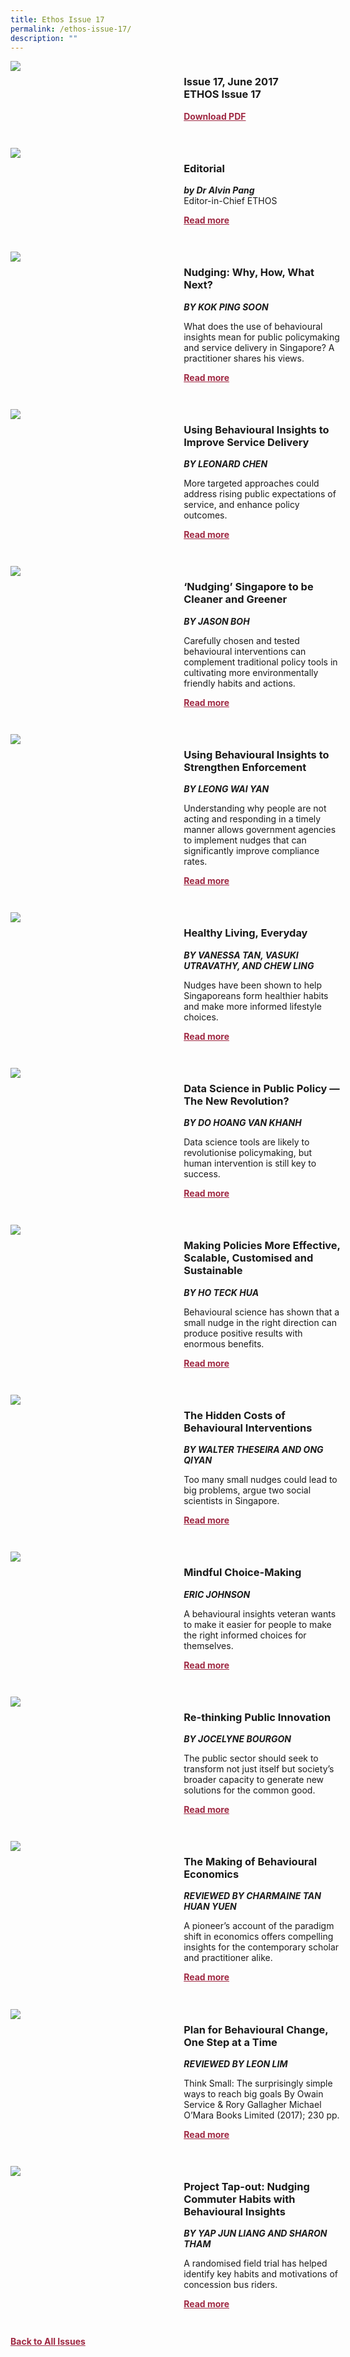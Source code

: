 ```yaml
---
title: Ethos Issue 17
permalink: /ethos-issue-17/
description: ""
---
```

<style>

.back a
{
	color: #9f2943;
	font-weight: bold;
	}
	


.text
{
	width: 50%;
}	
	
.img1 img
{
margin-top:25px;	
}	
	
.img img
{
margin-top:15px;	
}		
	
.button1 a
{
	color: #9f2943;
	font-weight:bold;
}
	

.grid-container {
	display: grid;
	grid-template-columns: 50% 50%;
	grid-column-gap: 5%;
	margin-bottom: 5%;
	}	
	
@media only screen and (max-width: 600px) {
	.grid-container {
		display: block;
	}
}	
</style>


<div class="grid-container">
	<div><img src="/images/Ethos_Thumbnails_Cover/ethosissue17.jpg"></div>
	<div>
		<h3>Issue 17, June 2017<br>ETHOS Issue 17</h3>
		<p></p>
		<div class="button1"><a href="https://file.go.gov.sg/ethosissue17.pdf">Download PDF</a></div>
	</div>
</div>

<br>

<div class="grid-container">
	<div><img src="/images/Landing_Banner_Images/tile_editorial.jpg"></div>
	<div>
		<h3>Editorial</h3>
		<b><i>by Dr Alvin Pang</i></b>
		<figcaption>Editor-in-Chief ETHOS</figcaption>
		<p></p>
		<div class="button1"><a href="/ethos-issue-17/editorial/">Read more</a></div>
	</div>
</div>

<br>

<div class="grid-container">
	<div><img src="/images/Cropped_images/Ethos_Issue_17/17_Banner_Nudging_Why_How_What_Next.jpg"></div>
	<div>
		<h3>Nudging: Why, How, What Next?</h3>
		<b><i>BY KOK PING SOON</i></b>
		<p>What does the use of behavioural insights mean for public policymaking and service delivery in Singapore? A practitioner shares his views.</p>
		<div class="button1"><a href="/ethos-issue-17/nudges-why-how-what-next/">Read more</a></div>
	</div>
</div>

<br>

<div class="grid-container">
	<div><img src="/images/Cropped_images/Ethos_Issue_17/17_Banner_Using_Behavioral_Insights.jpg"></div>
	<div>
		<h3>Using Behavioural Insights to Improve Service Delivery</h3>
		<b><i>BY LEONARD CHEN</i></b>
		<p>More targeted approaches could address rising public expectations of service, and enhance policy outcomes.</p>
		<div class="button1"><a href="/ethos-issue-17/using-behavioural-insights-to-improve-service-delivery/">Read more</a></div>
	</div>
</div>

<br>

<div class="grid-container">
	<div><img src="/images/Cropped_images/Ethos_Issue_17/17_Banner_Nudging_Singapore_to_be_Cleaner_and_Greener.jpg"></div>
	<div>
		<h3>‘Nudging’ Singapore to be Cleaner and Greener</h3>
		<b><i>BY JASON BOH</i></b>
		<p>Carefully chosen and tested behavioural interventions can complement traditional policy tools in cultivating more environmentally friendly habits and actions.</p>
		<div class="button1"><a href="/ethos-issue-17/nudging-singapore-to-be-cleaner-and-greener/">Read more</a></div>
	</div>
</div>

<br>

<div class="grid-container">
	<div><img src="/images/Cropped_images/Ethos_Issue_17/17_Banner_Using_Behavioral_Insights_Enforcement.jpg"></div>
	<div>
		<h3>Using Behavioural Insights to Strengthen Enforcement</h3>
		<b><i>BY LEONG WAI YAN</i></b>
		<p>Understanding why people are not acting and responding in a timely manner allows government agencies to implement nudges that can significantly improve compliance rates.</p>
		<div class="button1"><a href="/ethos-issue-17/using-behavioural-insights-to-strengthen-enforcement/">Read more</a></div>
	</div>
</div>

<br>

<div class="grid-container">
	<div><img src="/images/Cropped_images/Ethos_Issue_17/17_Banner_Healthy_Living_Everyday.jpg"></div>
	<div>
		<h3>Healthy Living, Everyday</h3>
		<b><i>BY
VANESSA TAN,
VASUKI UTRAVATHY,
AND
CHEW LING</i></b>
		<p>Nudges have been shown to help Singaporeans form healthier habits and make more informed lifestyle choices.</p>
		<div class="button1"><a href="/ethos-issue-17/healthy-living-everyday/">Read more</a></div>
	</div>
</div>

<br>

<div class="grid-container">
	<div><img src="/images/Cropped_images/Ethos_Issue_17/17_Banner_Data%20Science%20in%20Public%20Policy_The%20New%20Revolution.jpg"></div>
	<div>
		<h3>Data Science in Public Policy — The New Revolution?</h3>
		<b><i>BY DO HOANG VAN KHANH</i></b>
		<p>Data science tools are likely to revolutionise policymaking, but human intervention is still key to success.</p>
		<div class="button1"><a href="/ethos-issue-17/data-science-in-public-policy-the-new-revolution/">Read more</a></div>
	</div>
</div>

<br>

<div class="grid-container">
	<div><img src="/images/Landing_Banner_Images/tile_opinion.jpg"></div>
	<div>
		<h3>Making Policies More Effective, Scalable, Customised and Sustainable</h3>
		<b><i>BY HO TECK HUA</i></b>
		<p>Behavioural science has shown that a small nudge in the right direction can produce positive results with enormous benefits.</p>
		<div class="button1"><a href="/ethos-issue-17/making-policies-more-effective-scalable-customised-and-sustainable/">Read more</a></div>
	</div>
</div>

<br>

<div class="grid-container">
	<div><img src="/images/Landing_Banner_Images/tile_opinion.jpg"></div>
	<div>
		<h3>The Hidden Costs of Behavioural Interventions</h3>
		<b><i>BY WALTER THESEIRA AND ONG QIYAN</i></b>
		<p>Too many small nudges could lead to big problems, argue two social scientists in Singapore.</p>
		<div class="button1"><a href="/ethos-issue-17/the-hidden-costs-of-behavioural-interventions/">Read more</a></div>
	</div>
</div>

<br>

<div class="grid-container">
	<div><img src="/images/Landing_Banner_Images/tile_interviews.jpg"></div>
	<div>
		<h3>Mindful Choice-Making</h3>
		<b><i>ERIC JOHNSON</i></b>
		<p>A behavioural insights veteran wants to make it easier for people to make the right informed choices for themselves.</p>
		<div class="button1"><a href="/ethos-issue-17/mindful-choice-making-interview-with-eric-johnson/">Read more</a></div>
	</div>
</div>

<br>

<div class="grid-container">
	<div><img src="/images/Landing_Banner_Images/tile_opinion.jpg"></div>
	<div>
		<h3>Re-thinking Public Innovation</h3>
		<b><i>BY JOCELYNE BOURGON</i></b>
		<p>The public sector should seek to transform not just itself but society’s broader capacity to generate new solutions for the common good.</p>
		<div class="button1"><a href="/ethos-issue-17/re-thinking-public-innovation/">Read more</a></div>
	</div>
</div>

<br>

<div class="grid-container">
	<div><img src="/images/Landing_Banner_Images/tile_book%20review.jpg"></div>
	<div>
		<h3>The Making of Behavioural Economics</h3>
		<b><i>REVIEWED BY CHARMAINE TAN HUAN YUEN</i></b>
		<p>A pioneer’s account of the paradigm shift in economics offers compelling insights for the contemporary scholar and practitioner alike.</p>
		<div class="button1"><a href="/ethos-issue-17/the-making-of-behavourial-economics-review-of-misbehaving-by-richard-thaler/">Read more</a></div>
	</div>
</div>

<br>

<div class="grid-container">
	<div><img src="/images/Landing_Banner_Images/tile_book%20review.jpg"></div>
	<div>
		<h3>Plan for Behavioural Change, One Step at a Time</h3>
		<b><i>REVIEWED BY LEON LIM</i></b>
		<p>Think Small: The surprisingly simple ways to reach big goals By Owain Service &amp; Rory Gallagher Michael O’Mara Books Limited (2017); 230 pp.</p>
		<div class="button1"><a href="/ethos-issue-17/plan-for-behavioural-change-one-step-at-a-time/">Read more</a></div>
	</div>
</div>

<br>

<div class="grid-container">
	<div><img src="/images/Cropped_images/Ethos_Issue_17/17_Teaser_Project_TapOut.jpg"></div>
	<div>
		<h3>Project Tap-out: Nudging Commuter Habits with Behavioural Insights</h3>
		<b><i>BY YAP JUN LIANG AND SHARON THAM</i></b>
		<p>A randomised field trial has helped identify key habits and motivations of concession bus riders.</p>
		<div class="button1"><a href="/ethos-issue-17/project-tap-out-nudging-commuter-habits-with-behavioural-insights/">Read more</a></div>
	</div>
</div>

<br>

<div class="back">
<a href="/all-issues/">Back to All Issues</a>
</div>